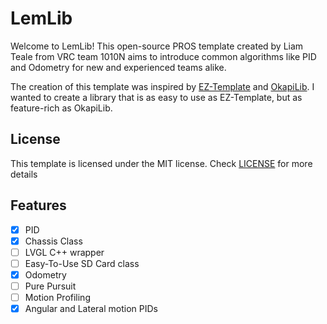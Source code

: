 # LemLib

Welcome to LemLib! This open-source PROS template created by Liam Teale from VRC team 1010N aims to introduce common algorithms like PID and Odometry for new and experienced teams alike.

The creation of this template was inspired by [EZ-Template](https://github.com/EZ-Robotics/EZ-Template) and [OkapiLib](https://github.com/OkapiLib/OkapiLib). I wanted to create a library that is as easy to use as EZ-Template, but as feature-rich as OkapiLib.

## License

This template is licensed under the MIT license. Check [LICENSE](https://github.com/SizzinSeal/LemLib/blob/master/LICENSE) for more details

## Features
- [X] PID
- [X] Chassis Class
- [ ] LVGL C++ wrapper
- [ ] Easy-To-Use SD Card class
- [X] Odometry
- [ ] Pure Pursuit
- [ ] Motion Profiling
- [X] Angular and Lateral motion PIDs
